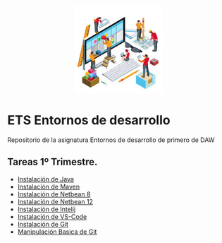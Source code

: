 <div align="justify">

 <div align="center">
  <img src="imagenes/portada.jpeg">
</div>

# ETS Entornos de desarrollo


Repositorio de la asignatura Entornos de desarrollo de primero de DAW

## Tareas 1º Trimestre. 

- [Instalación de Java](https://github.com/OscarDavid87/ETS-Entornos-de-desarrollo/blob/main/instalacionjava/Java.md)
- [Instalación de Maven](https://github.com/OscarDavid87/ETS-Entornos-de-desarrollo/blob/main/instalacionmaven/maven.md)
- [Instalación de Netbean 8](https://github.com/OscarDavid87/ETS-Entornos-de-desarrollo/blob/main/intalacionnetbeans8/Instalacion%20de%20Netbeans.md)
- [Instalación de Netbean 12](https://github.com/OscarDavid87/ETS-Entornos-de-desarrollo/blob/main/intalacionnetbeans12/netbeans12.md)
- [Instalación de Intelij](https://github.com/OscarDavid87/ETS-Entornos-de-desarrollo/blob/main/intalacionintelij/intelij.md)
- [Instalación de VS-Code](https://github.com/OscarDavid87/ETS-Entornos-de-desarrollo/blob/main/instalacionvscode/vscode.md)
- [Instalación de Git](https://github.com/OscarDavid87/ETS-Entornos-de-desarrollo/blob/main/instalacionGit/Instalaciongit.md)
- [Manipulación Basica de Git](https://github.com/OscarDavid87/ETS-Entornos-de-desarrollo/blob/main/manipulacionasicagit/ManupulacionbasicaGit.md)
 
</div>
